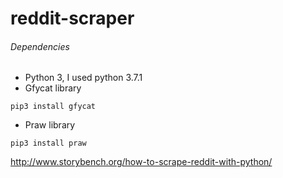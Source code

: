 # reddit-scraper

###### Dependencies
- Python 3, I used python 3.7.1
- Gfycat library
```
pip3 install gfycat
```
- Praw library
```
pip3 install praw
```


http://www.storybench.org/how-to-scrape-reddit-with-python/
